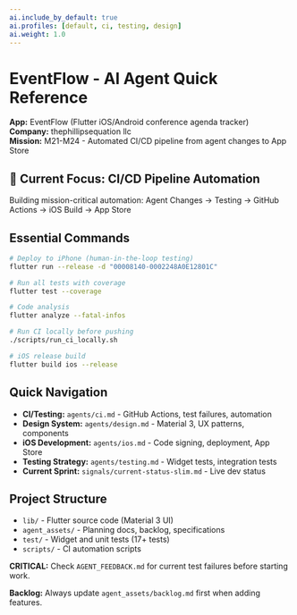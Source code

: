 ```yaml
---
ai.include_by_default: true
ai.profiles: [default, ci, testing, design]
ai.weight: 1.0
---
```


# EventFlow - AI Agent Quick Reference

**App:** EventFlow (Flutter iOS/Android conference agenda tracker)  
**Company:** thephillipsequation llc  
**Mission:** M21-M24 - Automated CI/CD pipeline from agent changes to App Store

## 🚨 Current Focus: CI/CD Pipeline Automation
Building mission-critical automation: Agent Changes → Testing → GitHub Actions → iOS Build → App Store

## Essential Commands

```bash
# Deploy to iPhone (human-in-the-loop testing)
flutter run --release -d "00008140-0002248A0E12801C"

# Run all tests with coverage
flutter test --coverage

# Code analysis
flutter analyze --fatal-infos

# Run CI locally before pushing
./scripts/run_ci_locally.sh

# iOS release build
flutter build ios --release
```

## Quick Navigation

- **CI/Testing:** `agents/ci.md` - GitHub Actions, test failures, automation
- **Design System:** `agents/design.md` - Material 3, UX patterns, components
- **iOS Development:** `agents/ios.md` - Code signing, deployment, App Store
- **Testing Strategy:** `agents/testing.md` - Widget tests, integration tests
- **Current Sprint:** `signals/current-status-slim.md` - Live dev status

## Project Structure
- `lib/` - Flutter source code (Material 3 UI)
- `agent_assets/` - Planning docs, backlog, specifications
- `test/` - Widget and unit tests (17+ tests)
- `scripts/` - CI automation scripts

**CRITICAL:** Check `AGENT_FEEDBACK.md` for current test failures before starting work.

**Backlog:** Always update `agent_assets/backlog.md` first when adding features.
